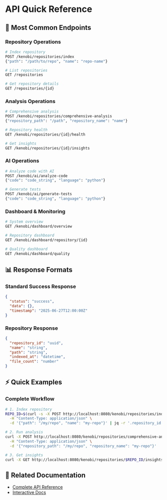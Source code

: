 # API Quick Reference

## 🚀 Most Common Endpoints

### Repository Operations
```bash
# Index repository
POST /kenobi/repositories/index
{"path": "/path/to/repo", "name": "repo-name"}

# List repositories
GET /repositories

# Get repository details
GET /repositories/{id}
```

### Analysis Operations
```bash
# Comprehensive analysis
POST /kenobi/repositories/comprehensive-analysis
{"repository_path": "/path", "repository_name": "name"}

# Repository health
GET /kenobi/repositories/{id}/health

# Get insights
GET /kenobi/repositories/{id}/insights
```

### AI Operations
```bash
# Analyze code with AI
POST /kenobi/ai/analyze-code
{"code": "code_string", "language": "python"}

# Generate tests
POST /kenobi/ai/generate-tests
{"code": "code_string", "language": "python"}
```

### Dashboard & Monitoring
```bash
# System overview
GET /kenobi/dashboard/overview

# Repository dashboard
GET /kenobi/dashboard/repository/{id}

# Quality dashboard
GET /kenobi/dashboard/quality
```

## 📊 Response Formats

### Standard Success Response
```json
{
  "status": "success",
  "data": {},
  "timestamp": "2025-06-27T12:00:00Z"
}
```

### Repository Response
```json
{
  "repository_id": "uuid",
  "name": "string",
  "path": "string",
  "indexed_at": "datetime",
  "file_count": "number"
}
```

## ⚡ Quick Examples

### Complete Workflow
```bash
# 1. Index repository
REPO_ID=$(curl -s -X POST http://localhost:8080/kenobi/repositories/index \
  -H "Content-Type: application/json" \
  -d '{"path": "/my/repo", "name": "my-repo"}' | jq -r '.repository_id')

# 2. Run analysis
curl -X POST http://localhost:8080/kenobi/repositories/comprehensive-analysis \
  -H "Content-Type: application/json" \
  -d '{"repository_path": "/my/repo", "repository_name": "my-repo"}'

# 3. Get insights
curl -X GET http://localhost:8080/kenobi/repositories/$REPO_ID/insights
```

## 🔗 Related Documentation

- [Complete API Reference](./complete-api-reference.md)
- [Interactive Docs](http://localhost:8080/docs)